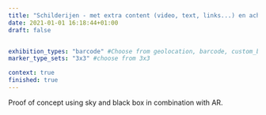 ```yaml
---
title: "Schilderijen - met extra content (video, text, links...) en achtergrond effect ifv VR"
date: 2021-01-01 16:18:44+01:00
draft: false


exhibition_types: "barcode" #Choose from geolocation, barcode, custom_barcode, picture
marker_type_sets: "3x3" #choose from 3x3

context: true
finished: true
---
```

Proof of concept using sky and black box in combination with AR. 
